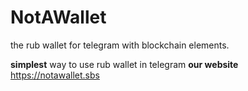 # NotAWallet
the rub wallet for telegram with blockchain elements.
 
**simplest** way to use rub wallet in telegram
**our website**    https://notawallet.sbs   



